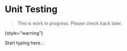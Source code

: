 # Unit Testing

> This is work in progress. Please check back later.
> 
{style="warning"}

Start typing here...